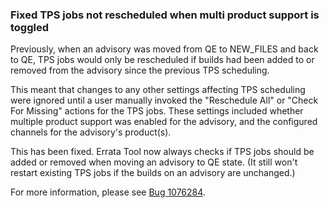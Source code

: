### Fixed TPS jobs not rescheduled when multi product support is toggled

Previously, when an advisory was moved from QE to NEW_FILES and back to QE,
TPS jobs would only be rescheduled if builds had been added to or removed
from the advisory since the previous TPS scheduling.

This meant that changes to any other settings affecting TPS scheduling
were ignored until a user manually invoked the "Reschedule All" or
"Check For Missing" actions for the TPS jobs.  These settings included
whether multiple product support was enabled for the advisory, and
the configured channels for the advisory's product(s).

This has been fixed.  Errata Tool now always checks if TPS jobs should
be added or removed when moving an advisory to QE state.  (It still
won't restart existing TPS jobs if the builds on an advisory are
unchanged.)

For more information, please see
[Bug 1076284](https://bugzilla.redhat.com/show_bug.cgi?id=1076284).
